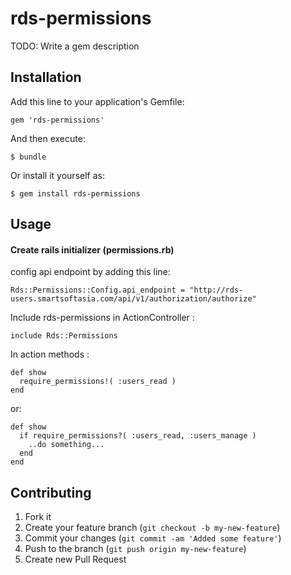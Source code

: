 # rds-permissions

TODO: Write a gem description

## Installation

Add this line to your application's Gemfile:

    gem 'rds-permissions'

And then execute:

    $ bundle

Or install it yourself as:

    $ gem install rds-permissions

## Usage


#### Create rails initializer (permissions.rb)

config api endpoint by adding this line:

    Rds::Permissions::Config.api_endpoint = "http://rds-users.smartsoftasia.com/api/v1/authorization/authorize"

Include rds-permissions in ActionController :

    include Rds::Permissions

In action methods :
    
    def show
      require_permissions!( :users_read )
    end

or:

    def show
      if require_permissions?( :users_read, :users_manage )
        ..do something...
      end
    end



## Contributing

1. Fork it
2. Create your feature branch (`git checkout -b my-new-feature`)
3. Commit your changes (`git commit -am 'Added some feature'`)
4. Push to the branch (`git push origin my-new-feature`)
5. Create new Pull Request

